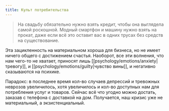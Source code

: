 ```yaml
---
title: Культ потребительства
---
```

> На свадьбу обязательно нужно взять кредит, чтобы она выглядела самой роскошной. Модный смартфон и машину нужно взять на прокат, даже если всё это оставит вас в одних трусах без средств на существование.

Эта зацикленность на материальном хороша для бизнеса, но не имеет ничего общего с достижением счастья. Наоборот, все эти волнения, что нам чего-то не хватает, приносят лишь [[psychology/emotions/anxiety|тревогу]], и [[psychology/emotions/guilty|чувство вины]], и негативно сказываются на психике. 

Парадокс: в последнее время кол-во случаев депрессий и тревожных неврозов увеличилось, хотя увеличилось и кол-во доступных нам для потребления услуг и товаров. Сейчас всё что угодно можно достать, заказав с телефона с доставкой на дом.
Получается, наш кризис уже не материальный, а экзистенциальный.


